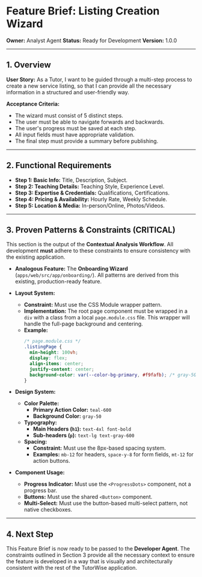 # Feature Brief: Listing Creation Wizard

**Owner:** Analyst Agent
**Status:** Ready for Development
**Version:** 1.0.0

---

## 1. Overview

**User Story:** As a Tutor, I want to be guided through a multi-step process to create a new service listing, so that I can provide all the necessary information in a structured and user-friendly way.

**Acceptance Criteria:**
- The wizard must consist of 5 distinct steps.
- The user must be able to navigate forwards and backwards.
- The user's progress must be saved at each step.
- All input fields must have appropriate validation.
- The final step must provide a summary before publishing.

---

## 2. Functional Requirements

- **Step 1: Basic Info:** Title, Description, Subject.
- **Step 2: Teaching Details:** Teaching Style, Experience Level.
- **Step 3: Expertise & Credentials:** Qualifications, Certifications.
- **Step 4: Pricing & Availability:** Hourly Rate, Weekly Schedule.
- **Step 5: Location & Media:** In-person/Online, Photos/Videos.

---

## 3. Proven Patterns & Constraints (CRITICAL)

This section is the output of the **Contextual Analysis Workflow**. All development **must** adhere to these constraints to ensure consistency with the existing application.

- **Analogous Feature:** The **Onboarding Wizard** (`apps/web/src/app/onboarding/`). All patterns are derived from this existing, production-ready feature.

- **Layout System:**
    - **Constraint:** Must use the CSS Module wrapper pattern.
    - **Implementation:** The root page component must be wrapped in a `div` with a class from a local `page.module.css` file. This wrapper will handle the full-page background and centering.
    - **Example:**
      ```css
      /* page.module.css */
      .listingPage {
        min-height: 100vh;
        display: flex;
        align-items: center;
        justify-content: center;
        background-color: var(--color-bg-primary, #f9fafb); /* gray-50 */
      }
      ```

- **Design System:**
    - **Color Palette:**
        - **Primary Action Color:** `teal-600`
        - **Background Color:** `gray-50`
    - **Typography:**
        - **Main Headers (`h1`):** `text-4xl font-bold`
        - **Sub-headers (`p`):** `text-lg text-gray-600`
    - **Spacing:**
        - **Constraint:** Must use the 8px-based spacing system.
        - **Examples:** `mb-12` for headers, `space-y-8` for form fields, `mt-12` for action buttons.

- **Component Usage:**
    - **Progress Indicator:** Must use the `<ProgressDots>` component, not a progress bar.
    - **Buttons:** Must use the shared `<Button>` component.
    - **Multi-Select:** Must use the button-based multi-select pattern, not native checkboxes.

---

## 4. Next Step

This Feature Brief is now ready to be passed to the **Developer Agent**. The constraints outlined in Section 3 provide all the necessary context to ensure the feature is developed in a way that is visually and architecturally consistent with the rest of the TutorWise application.
